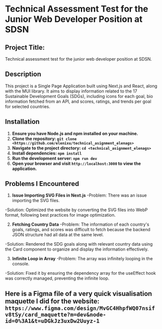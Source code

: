 # Technical Assessment Test for the Junior Web Developer Position at SDSN

## Project Title:
Technical assessment test for the junior web developer position at SDSN.

## Description
This project is a Single Page Application built using Next.js and React, along with the MUI library. It aims to display information related to the 17 Sustainable Development Goals (SDGs), including icons for each goal, bio information fetched from an API, and scores, ratings, and trends per goal for selected countries.

## Installation

1. **Ensure you have Node.js and npm installed on your machine.**
2. **Clone the repository: `git clone <https://github.com/elenixu/technical_asignment_elenags>`**
3. **Navigate to the project directory: `cd <technical_asignment_elenags>`**
4. **Install dependencies: `npm install`**
5. **Run the development server: `npm run dev`**
6. **Open your browser and visit `http://localhost:3000` to view the application.**



## Problems I Encountered
1. **Issue Importing SVG Files in Next.js**
-Problem: There was an issue importing the SVG files.

-Solution: Optimized the website by converting the SVG files into WebP format, following best practices for image optimization.

2. **Fetching Country Data**
-Problem: The information of each country's goals, ratings, and scores was difficult to fetch because the backend JSON structure had all data at the same level.

-Solution: Rendered the SDG goals along with relevant country data using the Card component to organize and display the information effectively.

3. **Infinite Loop in Array**
-Problem: The array was infinitely looping in the console.

-Solution: Fixed it by ensuring the dependency array for the useEffect hook was correctly managed, preventing the infinite loop.

## Here is a Figma file of a very quick visualisation maquette I did for the website: `https://www.figma.com/design/MvGC4HhpfWQ07nsifv8tSy/card_maquette?m=dev&node-id=0%3A1&t=uDGkJz3uxDw2Uuyz-1`